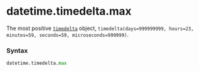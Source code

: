 # datetime.timedelta.max

The most positive [`timedelta`](/modules/datetime/timedelta/) object, `timedelta(days=999999999, hours=23, minutes=59, seconds=59, microseconds=999999)`.

### Syntax

```python
datetime.timedelta.max
```